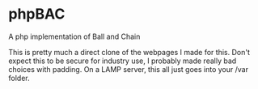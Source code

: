 phpBAC
======

A php implementation of Ball and Chain

This is pretty much a direct clone of the webpages I made for this.
Don't expect this to be secure for industry use, I probably made really bad choices with padding.
On a LAMP server, this all just goes into your /var folder.
